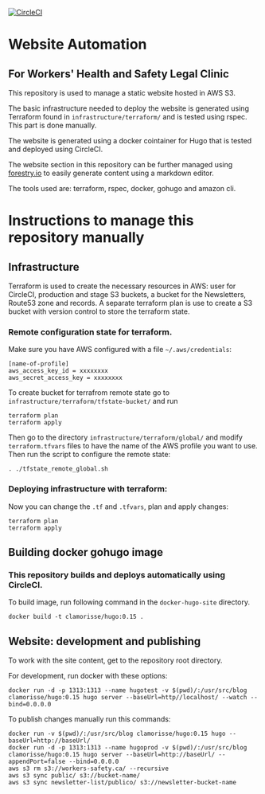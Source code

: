 [![CircleCI](https://circleci.com/gh/workers-safety/workers-safety-website.svg?style=svg)](https://circleci.com/gh/workers-safety/workers-safety-website)

# Website Automation
## For Workers' Health and Safety Legal Clinic

This repository is used to manage a static website hosted in AWS S3.

The basic infrastructure needed to deploy the website is generated using Terraform found in ```infrastructure/terraform/``` and is tested using rspec. This part is done manually.

The website is generated using a docker cointainer for Hugo that is tested and deployed using CircleCI.

The website section in this repository can be further managed using [forestry.io](http://forestry.io) to easily generate content using a markdown editor.

The tools used are: terraform, rspec, docker, gohugo and amazon cli.

# Instructions to manage this repository manually

## Infrastructure

Terraform is used to create the necessary resources in AWS: user for CircleCI, production and stage S3 buckets, a bucket for the Newsletters, Route53 zone and records.
A separate terraform plan is use to create a S3 bucket with version control to store the terraform state.

### Remote configuration state for terraform.

Make sure you have AWS configured with a file ```~/.aws/credentials```:
```
[name-of-profile]
aws_access_key_id = xxxxxxxx
aws_secret_access_key = xxxxxxxx
```
To create bucket for terrafrom remote state go to ```infrastructure/terraform/tfstate-bucket/``` and run
```
terraform plan
terraform apply
```
Then go to the directory ```infrastructure/terraform/global/``` and modify ```terraform.tfvars``` files to have the name of the AWS profile you want to use. Then run the script to configure the remote state:
```
. ./tfstate_remote_global.sh
```

### Deploying infrastructure with terraform:

Now you can change the ```.tf``` and ```.tfvars```, plan and apply changes:
```
terraform plan
terraform apply
```

## Building docker gohugo image
### This repository builds and deploys automatically using CircleCI.

To build image, run following command in the ```docker-hugo-site``` directory.
```
docker build -t clamorisse/hugo:0.15 .
```

## Website: development and publishing

To work with the site content, get to the repository root directory.

For development, run docker with these options:
```
docker run -d -p 1313:1313 --name hugotest -v $(pwd)/:/usr/src/blog clamorisse/hugo:0.15 hugo server --baseUrl=http//localhost/ --watch --bind=0.0.0.0
```

To publish changes manually run this commands:
```
docker run -v $(pwd)/:/usr/src/blog clamorisse/hugo:0.15 hugo --baseUrl=http://baseUrl/
docker run -d -p 1313:1313 --name hugoprod -v $(pwd)/:/usr/src/blog clamorisse/hugo:0.15 hugo server --baseUrl=http://baseUrl/ --appendPort=false --bind=0.0.0.0
aws s3 rm s3://workers-safety.ca/ --recursive
aws s3 sync public/ s3://bucket-name/
aws s3 sync newsletter-list/publico/ s3://newsletter-bucket-name
```


